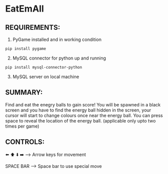 # EatEmAll

## REQUIREMENTS: 
1. PyGame installed and in working condition
``` 
pip install pygame
```
2. MySQL connector for python up and running 
``` 
pip install mysql-connector-python
```
3. MySQL server on local machine
 
## SUMMARY: 
Find and eat the enegry balls to gain score! 
You will be spawned in a black screen and you have to find the 
energy ball hidden in the screen, your cursor will 
start to change colours once near the energy ball. 
You can press space to reveal the location of the 
energy ball. (applicable only upto two times per game) 

## CONTROLS: 
⬅️ ⬆️ ⬇️ ➡️ --> Arrow keys for movement 

SPACE BAR --> Space bar to use special move 
